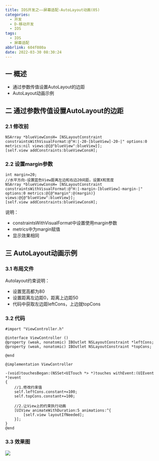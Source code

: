 ```yaml
---
title: IOS开发之——屏幕适配-AutoLayout动画(05)
categories:
  - 开发
  - D-移动开发
  - IOS
tags:
  - IOS
  - 屏幕适配
abbrlink: 604f080a
date: 2022-03-30 08:30:24
---
```

## 一 概述

* 通过参数传值设置AutoLayout的边距
* AutoLayout动画示例

<!--more-->

## 二 通过参数传值设置AutoLayout的边距

### 2.1 修改前

```
NSArray *blueViewConsH= [NSLayoutConstraint constraintsWithVisualFormat:@"H:|-20-[blueView]-20-|" options:0 metrics:nil views:@{@"blueView":blueView}];
[self.view addConstraints:blueViewConsH];
```

### 2.2 设置margin参数

```
int margin=20;
//水平方向-设置蓝色View距离左边和右边20间距，设置X和宽度
NSArray *blueViewConsH= [NSLayoutConstraint constraintsWithVisualFormat:@"H:|-margin-[blueView]-margin-|" options:0 metrics:@{@"margin":@(margin)} views:@{@"blueView":blueView}];
[self.view addConstraints:blueViewConsH];
```

说明：

* constraintsWithVisualFormat中设置使用margin参数
* metrics中为margin赋值
* 显示效果相同

## 三 AutoLayout动画示例

### 3.1 布局文件

Autolayout约束说明：

* 设置宽高都为80
* 设置距离左边距0，距离上边距50
* 代码中获取左边距leftCons，上边就topCons

### 3.2 代码

```
#import "ViewController.h"

@interface ViewController ()
@property (weak, nonatomic) IBOutlet NSLayoutConstraint *leftCons;
@property (weak, nonatomic) IBOutlet NSLayoutConstraint *topCons;

@end

@implementation ViewController

-(void)touchesBegan:(NSSet<UITouch *> *)touches withEvent:(UIEvent *)event
{
    //1.修改约束值
    self.leftCons.constant+=100;
    self.topCons.constant+=100;
    
    //2.让View上的约束执行动画
    [UIView animateWithDuration:5 animations:^{
        [self.view layoutIfNeeded];
    }];
}
@end
```

### 3.3 效果图
![][1]



[1]:https://cdn.jsdelivr.net/gh/pgzxc/cdn@master/blog-ios/ios-screen-adapter-05-autolayout-view.gif